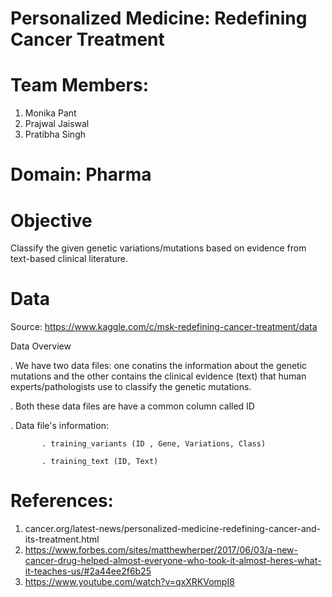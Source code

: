 # Personalized Medicine: Redefining Cancer Treatment

# Team Members:
1. Monika Pant
2. Prajwal Jaiswal
3. Pratibha Singh
  
# Domain: Pharma
  
# Objective
Classify the given genetic variations/mutations based on evidence from text-based clinical literature.

# Data
 Source: https://www.kaggle.com/c/msk-redefining-cancer-treatment/data

   Data Overview
   
   . We have two data files: one conatins the information about the genetic mutations and the other contains the clinical evidence (text) that human experts/pathologists use to      classify the genetic mutations.
   
   . Both these data files are have a common column called ID
   
   . Data file's information:
   
           . training_variants (ID , Gene, Variations, Class)
           
           . training_text (ID, Text)
# References:
1. cancer.org/latest-news/personalized-medicine-redefining-cancer-and-its-treatment.html
2. https://www.forbes.com/sites/matthewherper/2017/06/03/a-new-cancer-drug-helped-almost-everyone-who-took-it-almost-heres-what-it-teaches-us/#2a44ee2f6b25
3. https://www.youtube.com/watch?v=qxXRKVompI8




